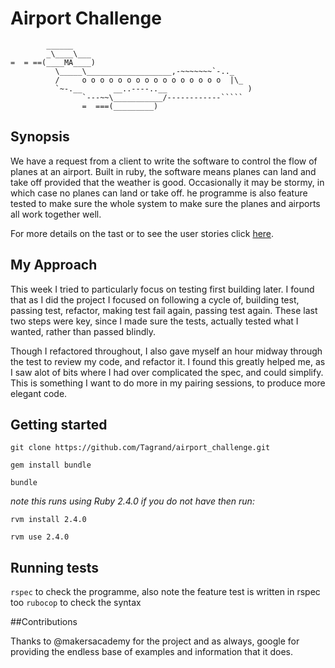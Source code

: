 Airport Challenge
=================

```
        ______
        _\____\___
=  = ==(____MA____)
          \_____\___________________,-~~~~~~~`-.._
          /     o o o o o o o o o o o o o o o o  |\_
          `~-.__       __..----..__                  )
                `---~~\___________/------------`````
                =  ===(_________)

```


## Synopsis

We have a request from a client to write the software to control the flow of planes at an airport. Built in ruby, the software means planes can land and take off provided that the weather is good. Occasionally it may be stormy, in which case no planes can land or take off. he programme is also feature tested to make sure the whole system to make sure the planes and airports all work together well. 

For more details on the tast or to see the user stories click [here](https://github.com/Tagrand/airport_challenge/blob/master/instructions.md).

## My Approach

This week I tried to particularly focus on testing first building later. I found that as I did the project I focused on following a cycle of, building test, passing test, refactor, making test fail again, passing test again. These last two steps were key, since I made sure the tests, actually tested what I wanted, rather than passed blindly. 

Though I refactored throughout, I  also gave myself an hour midway through the test to review my code, and refactor it. I found this greatly helped me, as I saw alot of bits where I had over complicated the spec, and could simplify. This is something I want to do more in my pairing sessions, to produce more elegant code.   

## Getting started

`git clone https://github.com/Tagrand/airport_challenge.git`

`gem install bundle`

`bundle`

*note this runs using Ruby 2.4.0 if you do not have then run:* 

`rvm install 2.4.0`

`rvm use 2.4.0`



## Running tests

`rspec` to check the programme, also note the feature test is written in rspec too
`rubocop` to check the syntax 


##Contributions 

Thanks to @makersacademy for the project and as always, google for providing the endless base of examples and information that it does. 